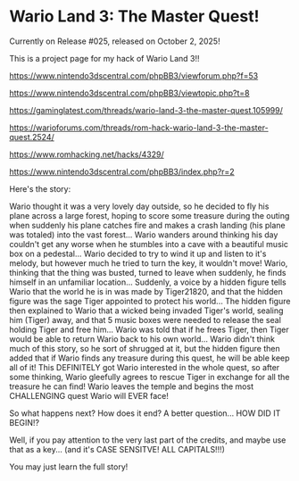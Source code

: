 # Wario Land 3: The Master Quest!

Currently on Release #025, released on October 2, 2025!

This is a project page for my hack of Wario Land 3!!

https://www.nintendo3dscentral.com/phpBB3/viewforum.php?f=53

https://www.nintendo3dscentral.com/phpBB3/viewtopic.php?t=8

https://gaminglatest.com/threads/wario-land-3-the-master-quest.105999/

https://warioforums.com/threads/rom-hack-wario-land-3-the-master-quest.2524/

https://www.romhacking.net/hacks/4329/

https://www.nintendo3dscentral.com/phpBB3/index.php?r=2

Here's the story:

Wario thought it was a very lovely day outside, so he decided to fly his plane across a large forest, 
hoping to score some treasure during the outing when suddenly his plane catches fire 
and makes a crash landing (his plane was totaled) into the vast forest...
Wario wanders around thinking his day couldn't get any worse when he stumbles into a cave with a beautiful music box on a pedestal...
Wario decided to try to wind it up and listen to it's melody, 
but however much he tried to turn the key, it wouldn't move! Wario, thinking that the thing was busted, 
turned to leave when suddenly, he finds himself in an unfamiliar location... 
Suddenly, a voice by a hidden figure tells Wario that the world he is in was made by Tiger21820, 
and that the hidden figure was the sage Tiger appointed to protect his world... 
The hidden figure then explained to Wario that a wicked being invaded Tiger's world, sealing him (Tiger) away, 
and that 5 music boxes were needed to release the seal holding Tiger and free him... 
Wario was told that if he frees Tiger, then Tiger would be able to return Wario back to his own world... 
Wario didn't think much of this story, so he sort of shrugged at it, 
but the hidden figure then added that if Wario finds any treasure during this quest, he will be able keep all of it! 
This DEFINITELY got Wario interested in the whole quest, so after some thinking, 
Wario gleefully agrees to rescue Tiger in exchange for all the treasure he can find! 
Wario leaves the temple and begins the most CHALLENGING quest Wario will EVER face!

So what happens next? 
How does it end? 
A better question... 
HOW DID IT BEGIN!?

Well, if you pay attention to the very last part of the credits, and maybe use that as a key... 
(and it's CASE SENSITVE! ALL CAPITALS!!!) 

You may just learn the full story!


